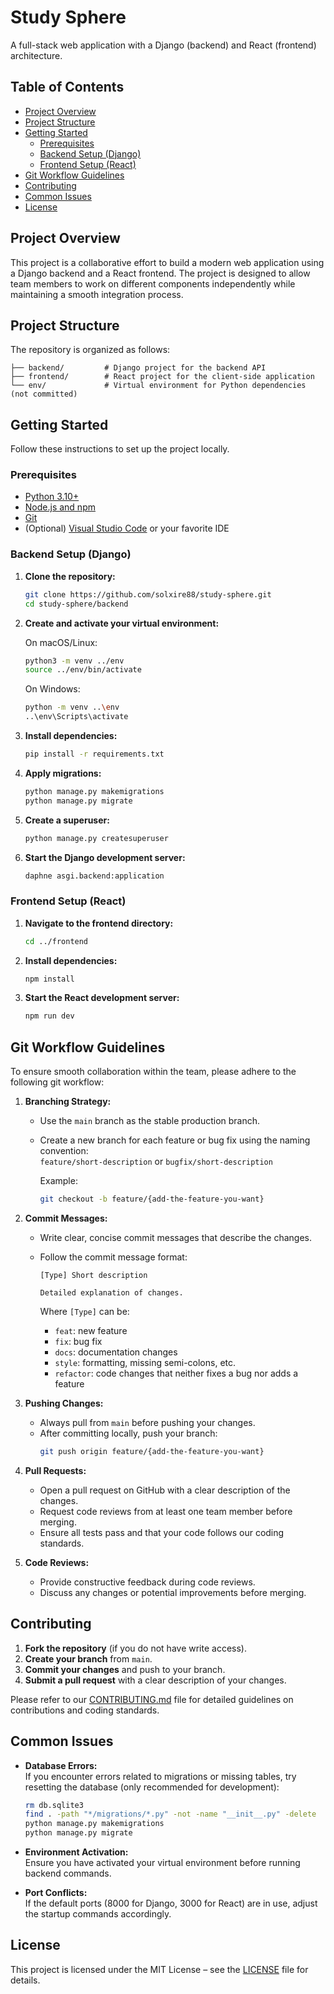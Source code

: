 # Study Sphere

A full-stack web application with a Django (backend) and React (frontend) architecture.

## Table of Contents

- [Project Overview](#project-overview)
- [Project Structure](#project-structure)
- [Getting Started](#getting-started)
  - [Prerequisites](#prerequisites)
  - [Backend Setup (Django)](#backend-setup-django)
  - [Frontend Setup (React)](#frontend-setup-react)
- [Git Workflow Guidelines](#git-workflow-guidelines)
- [Contributing](#contributing)
- [Common Issues](#common-issues)
- [License](#license)

## Project Overview

This project is a collaborative effort to build a modern web application using a Django backend and a React frontend. The project is designed to allow team members to work on different components independently while maintaining a smooth integration process.

## Project Structure

The repository is organized as follows:

```
├── backend/         # Django project for the backend API
├── frontend/        # React project for the client-side application
└── env/             # Virtual environment for Python dependencies (not committed)
```

## Getting Started

Follow these instructions to set up the project locally.

### Prerequisites

- [Python 3.10+](https://www.python.org/downloads/)
- [Node.js and npm](https://nodejs.org/)
- [Git](https://git-scm.com/)
- (Optional) [Visual Studio Code](https://code.visualstudio.com/) or your favorite IDE

### Backend Setup (Django)

1. **Clone the repository:**

   ```bash
   git clone https://github.com/solxire88/study-sphere.git
   cd study-sphere/backend
   ```

2. **Create and activate your virtual environment:**

   On macOS/Linux:

   ```bash
   python3 -m venv ../env
   source ../env/bin/activate
   ```

   On Windows:

   ```bash
   python -m venv ..\env
   ..\env\Scripts\activate
   ```

3. **Install dependencies:**

   ```bash
   pip install -r requirements.txt
   ```

4. **Apply migrations:**

   ```bash
   python manage.py makemigrations
   python manage.py migrate
   ```

5. **Create a superuser:**

   ```bash
   python manage.py createsuperuser
   ```

6. **Start the Django development server:**

   ```bash
   daphne asgi.backend:application
   ```

### Frontend Setup (React)

1. **Navigate to the frontend directory:**

   ```bash
   cd ../frontend
   ```

2. **Install dependencies:**

   ```bash
   npm install
   ```

3. **Start the React development server:**

   ```bash
   npm run dev
   ```

## Git Workflow Guidelines

To ensure smooth collaboration within the team, please adhere to the following git workflow:

1. **Branching Strategy:**

   - Use the `main` branch as the stable production branch.
   - Create a new branch for each feature or bug fix using the naming convention:  
     `feature/short-description` or `bugfix/short-description`

     Example:

     ```bash
     git checkout -b feature/{add-the-feature-you-want}
     ```

2. **Commit Messages:**

   - Write clear, concise commit messages that describe the changes.
   - Follow the commit message format:

     ```
     [Type] Short description

     Detailed explanation of changes.
     ```

     Where `[Type]` can be:

     - `feat`: new feature
     - `fix`: bug fix
     - `docs`: documentation changes
     - `style`: formatting, missing semi-colons, etc.
     - `refactor`: code changes that neither fixes a bug nor adds a feature

3. **Pushing Changes:**

   - Always pull from `main` before pushing your changes.
   - After committing locally, push your branch:
     ```bash
     git push origin feature/{add-the-feature-you-want}
     ```

4. **Pull Requests:**

   - Open a pull request on GitHub with a clear description of the changes.
   - Request code reviews from at least one team member before merging.
   - Ensure all tests pass and that your code follows our coding standards.

5. **Code Reviews:**
   - Provide constructive feedback during code reviews.
   - Discuss any changes or potential improvements before merging.

## Contributing

1. **Fork the repository** (if you do not have write access).
2. **Create your branch** from `main`.
3. **Commit your changes** and push to your branch.
4. **Submit a pull request** with a clear description of your changes.

Please refer to our [CONTRIBUTING.md](CONTRIBUTING.md) file for detailed guidelines on contributions and coding standards.

## Common Issues

- **Database Errors:**  
  If you encounter errors related to migrations or missing tables, try resetting the database (only recommended for development):

  ```bash
  rm db.sqlite3
  find . -path "*/migrations/*.py" -not -name "__init__.py" -delete
  python manage.py makemigrations
  python manage.py migrate
  ```

- **Environment Activation:**  
  Ensure you have activated your virtual environment before running backend commands.

- **Port Conflicts:**  
  If the default ports (8000 for Django, 3000 for React) are in use, adjust the startup commands accordingly.

## License

This project is licensed under the MIT License – see the [LICENSE](LICENSE) file for details.
